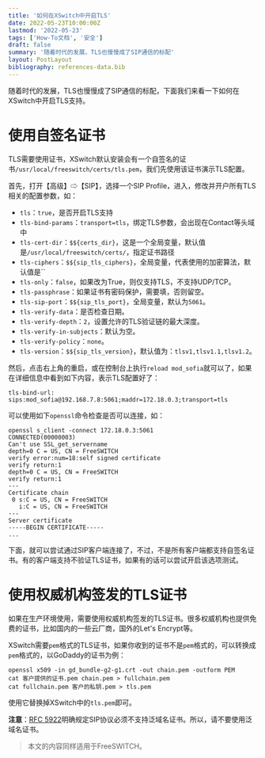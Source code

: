 ```yaml
---
title: '如何在XSwitch中开启TLS'
date: 2022-05-23T10:00:00Z
lastmod: '2022-05-23'
tags: ['How-To文档', '安全']
draft: false
summary: '随着时代的发展，TLS也慢慢成了SIP通信的标配'
layout: PostLayout
bibliography: references-data.bib
---
```


随着时代的发展，TLS也慢慢成了SIP通信的标配，下面我们来看一下如何在XSwitch中开启TLS支持。

# 使用自签名证书

TLS需要使用证书，XSwitch默认安装会有一个自签名的证书`/usr/local/freeswitch/certs/tls.pem`，我们先使用该证书演示TLS配置。

首先，打开【高级】⇨【SIP】，选择一个SIP Profile，进入，修改并开户所有TLS相关的配置参数，如：

- `tls`：`true`，是否开启TLS支持
- `tls-bind-params`：`transport=tls`，绑定TLS参数，会出现在Contact等头域中
- `tls-cert-dir`：`$${certs_dir}`，这是一个全局变量，默认值是`/usr/local/freeswitch/certs/`，指定证书路径
- `tls-ciphers`：`$${sip_tls_ciphers}`，全局变量，代表使用的加密算法，默认值是``
- `tls-only`：`false`，如果改为True，则仅支持TLS，不支持UDP/TCP。
- `tls-passphrase`：如果证书有密码保护，需要填，否则留空。
- `tls-sip-port`：`$${sip_tls_port}`，全局变量，默认为`5061`。
- `tls-verify-data`：是否检查日期。
- `tls-verify-depth`：`2`，设置允许的TLS验证链的最大深度。
- `tls-verify-in-subjects`：默认为空。
- `tls-verify-policy`：`none`。
- `tls-version`：`$${sip_tls_version}`，默认值为：`tlsv1,tlsv1.1,tlsv1.2`。

然后，点击右上角的重启，或在控制台上执行`reload mod_sofia`就可以了，如果在详细信息中看到如下内容，表示TLS配置好了：

```
tls-bind-url: sips:mod_sofia@192.168.7.8:5061;maddr=172.18.0.3;transport=tls
```

可以使用如下`openssl`命令检查是否可以连接，如：

```
openssl s_client -connect 172.18.0.3:5061
CONNECTED(00000003)
Can't use SSL_get_servername
depth=0 C = US, CN = FreeSWITCH
verify error:num=18:self signed certificate
verify return:1
depth=0 C = US, CN = FreeSWITCH
verify return:1
---
Certificate chain
 0 s:C = US, CN = FreeSWITCH
   i:C = US, CN = FreeSWITCH
---
Server certificate
-----BEGIN CERTIFICATE-----
...
```

下面，就可以尝试通过SIP客户端连接了，不过，不是所有客户端都支持自签名证书。有的客户端支持不验证TLS证书，如果有的话可以尝试开启该选项测试。

# 使用权威机构签发的TLS证书

如果在生产环境使用，需要使用权威机构签发的TLS证书。很多权威机构也提供免费的证书，比如国内的一些云厂商，国外的Let's Encrypt等。

XSwitch需要`pem`格式的TLS证书，如果你收到的证书不是`pem`格式的，可以转换成`pem`格式的，以GoDaddy的证书为例：

```
openssl x509 -in gd_bundle-g2-g1.crt -out chain.pem -outform PEM
cat 客户提供的证书.pem chain.pem > fullchain.pem
cat fullchain.pem 客户的私钥.pem > tls.pem
```

使用它替换掉XSwitch中的`tls.pem`即可。

**注意**：[RFC 5922](https://www.rfc-editor.org/rfc/rfc5922.html#section-7.2)明确规定SIP协议必须不支持泛域名证书。所以，请不要使用泛域名证书。

> 本文的内容同样适用于FreeSWITCH。
